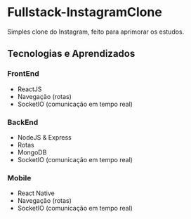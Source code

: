 # Fullstack-InstagramClone
Simples clone do Instagram, feito para aprimorar os estudos.

## Tecnologias e Aprendizados

### FrontEnd
- ReactJS
- Navegação (rotas)
- SocketIO (comunicação em tempo real)

### BackEnd
- NodeJS & Express
- Rotas
- MongoDB
- SocketIO (comunicação em tempo real)

### Mobile
- React Native
- Navegação (rotas)
- SocketIO (comunicação em tempo real)
